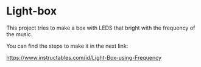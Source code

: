 # Light-box

This project tries to make a box with LEDS that bright with the frequency of the music.

You can find the steps to make it in the next link:

https://www.instructables.com/id/Light-Box-using-Frequency

